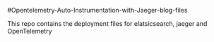 #Opentelemetry-Auto-Instrumentation-with-Jaeger-blog-files

This repo contains the deployment files for elatsicsearch, jaeger and OpenTelemetry
